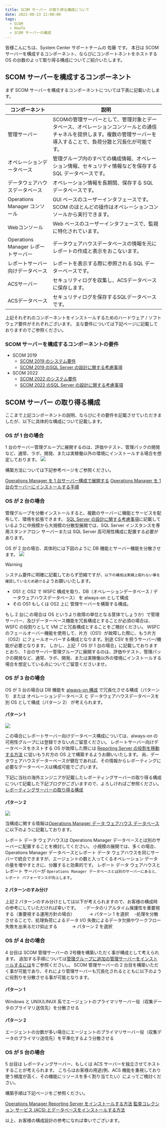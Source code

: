 ```yaml
---
title: SCOM サーバー の取り得る構成について
date: 2022-08-23 11:00:00
tags:
  - SCOM
  - HowTo
  - SCOM サーバーの構成
---
```


<!-- more -->
皆様こんにちは、System Center サポートチームの 佐藤 です。
本日は SCOM サーバーを構成するコンポーネント、ならびにコンポートネントをホストする OS の台数のよって取り得る構成についてご紹介いたします。

## SCOM サーバーを構成するコンポーネント
まず SCOM サーバーを構成するコンポーネントについては下表に記載いたします。

| コンポーネント  | 説明  |
| ------------ | ------------ |
| 管理サーバー  | SCOMの管理サーバーとして、管理対象とデータベース、オペレーションコンソールとの通信チャネルを提供します。複数の管理サーバーを導入することで、負荷分散と冗長化が可能です。|
|  オペレーションデータベース | 管理グループ内のすべての構成情報、オペレーション情報、セキュリティ情報などを保存する SQL データベースです。 |
|  データウェアハウスデータベース | オペレーション情報を長期間、保存する SQL データベースです。  |
|  Operations Manager コンソール | GUI ベースのユーザーインタフェースです。SCOM のほとんどの操作はオペレーションコンソールから実行できます。  |
|  Webコンソール | Web ベースのユーザーインタフェースで、監視に特化されています。  |
|  Operations Manager レポートサーバー | データウェアハウスデータベースの情報を元にレポートの作成と表示をおこないます。  |
|  レポートサーバー向けデータベース | レポートを表示する際に参照される SQL データーベースです。  |
|  ACSサーバー | セキュリティログを収集し、ACSデータベースに保存します。  |
|  ACSデータベース | セキュリティログを保存するSQLデータベースです。  |

上記それぞれのコンポーネントをインストールするためのハードウェア / ソフトウェア要件がそれぞれございます。
主な要件については下記ページに記載しておりますのでご参照ください。

### SCOM サーバーを構成するコンポーネントの要件
- SCOM 2019
   - [SCOM 2019 のシステム要件](https://docs.microsoft.com/ja-jp/system-center/scom/system-requirements?view=sc-om-2019)
   - [SCOM 2019 のSQL Server の設計に関する考慮事項](https://docs.microsoft.com/ja-jp/system-center/scom/plan-sqlserver-design?view=sc-om-2019)
- SCOM 2022 
   - [SCOM 2022 のシステム要件](https://docs.microsoft.com/ja-jp/system-center/scom/system-requirements?view=sc-om-2022)
   - [SCOM 2022 のSQL Server の設計に関する考慮事項](https://docs.microsoft.com/ja-jp/system-center/scom/plan-sqlserver-design?view=sc-om-2022)


## SCOM サーバー の取り得る構成
ここまで上記コンポーネントの説明、ならびにその要件を記載させていただきましたが、以下に具体的な構成について記載します。

### OS が 1 台の場合
1 台のサーバー管理グループに展開するのは、評価やテスト、管理パックの開発など、通常、ラボ、開発、または実稼働以外の環境にインストールする場合を想定しております。
![](SCOM_construction/0101.png)

構築方法については下記参考ページをご参照ください。　　

[Operations Manager を 1 台サーバー構成で展開する](https://docs.microsoft.com/ja-jp/system-center/scom/deploy-single-server?view=sc-om-2019)
[Operations Manager を 1 台のサーバーにインストールする手順](https://docs.microsoft.com/ja-jp/system-center/scom/quickstart-install-single-server?view=sc-om-2019)


### OS が 2 台の場合
管理グループを分散インストールすると、複数のサーバーに機能とサービスを配布して、環境を拡張できます。 
[SQL Server の設計に関する考慮事項](https://docs.microsoft.com/ja-jp/system-center/scom/plan-sqlserver-design?view=sc-om-2019)に記載しているように中規模から大規模の分散型展開では、SQL Server インスタンスを専用スタンドアロン サーバーまたは SQL Server 高可用性構成に配置する必要があります。

OS が 2 台の場合、具体的には下図のように DB 機能とサーバー機能を分散させます。
![](SCOM_construction/0201.png)


> [!WARNING]
> システム要件に明確に記載しておらず恐縮ですが、`以下の構成は実績上取れない事を確認しているため避ける`ようお願いいたします。
> -  OS1 と OS2 で WSFC 構成を取り、DB（オペレーションデータベース / データウェアハウスデータベース） を always-on として構成
> -  その OS1 もしくは OS2 上に 管理サーバーを構築する構成。

もし 2 台(この場合は OS というより故障の単位となる筐体でしょうか）で管理サーバー、及びデーターベース機能を冗長構成とすることが必須の場合は、WSFC の役割りとして VM ごと冗長構成とすることをご検討ください。
WSFC のフェールオーバー機能を使用して、片方（OS1）が故障した際に、もう片方（OS2）にフェールオーバーする構成となります。別途 CSV を担うサーバー/機能が必要となります。
しかし、上記「 OS が 1 台の場合」に記載しておりますとおり、
 1 台のサーバー管理グループに展開するのは、評価やテスト、管理パックの開発など、通常、ラボ、開発、または実稼働以外の環境にインストールする場合を想定している点についてご留意くださいませ。



### OS が 3 台の場合

OS が 3 台の場合は
DB 機能を [always-on 構成](https://docs.microsoft.com/ja-jp/system-center/scom/plan-sqlserver-design?view=sc-om-2022#sql-server-always-on-1) で冗長化させる構成（パターン 1）
または
オペレーションデータベース と データウェアハウスデータベースを別 OS として構成（パターン 2）
が考えられます。

#### パターン 1
![](SCOM_construction/0301.png)

この場合にレポートサーバー向けデータベース構成については、always-on の可用性グループには登録できない点ご留意ください。
レポートサーバー向けデータベースをホストする OS が故障した際には [Reporting Server の役割を移動する方法](https://docs.microsoft.com/ja-jp/system-center/scom/manage-move-reporting-services-role?view=sc-om-2019)
に従いもう片方の OS 上で構築するようお願いいたします。
尚、データウェアハウスデーターベースが健在であれば、その情報からレポーティングに必要なデーターベースは構成可能でございます。

下記に当社の海外エンジニアが記載したレポーティングサーバーの取り得る構成について記載した下記ブログがございますので、よろしければご参照ください。
[レポーティングサーバーの取り得る構成](https://techcommunity.microsoft.com/t5/system-center-blog/operations-manager-reporting-8211-supported-ssrs-configurations/ba-p/340385)

#### パターン 2
![](SCOM_construction/0302.png)

当構成に関する情報は[Operations Manager データ ウェアハウス データベース](https://docs.microsoft.com/ja-jp/system-center/scom/plan-sqlserver-design?view=sc-om-2019#operations-manager-data-warehouse-database)
に以下のように記載しております。

レポート データ ウェアハウスは Operations Manager データベースとは別のサーバーに配置することを検討してください。 小規模の展開では、多くの場合、Operations Manager データベースとレポート データ ウェアハウスを同じサーバーで統合できますが、エージェントの数と入ってくるオペレーション データの量を増やすときに、分離すると効果的です。 レポート データ ウェアハウスとレポート サーバーが `Operations Manager データベースとは別のサーバーにあると、レポート パフォーマンスが向上します`。

#### 2 パターンのすみ分け
上記 2 パターンのすみ分けとしては以下が考えられますので、お客様の構成時の参考にしていただければ幸いです。
　-データのリアルタイム保護性を重要視する（重要視する運用方針の場合）
　　　-> パターン 1 を選択
　-処理を分散させることで、処理負荷によるデータ I/O 失敗によるデータ欠損やワークフロー失敗を出来るだけ抑止する
　　　-> パターン 2 を選択


### OS が 4 台の場合
4 台目は SCOM 管理サーバーの 2号機を構築いただく事が構成として考えられます。
追加する手順については[管理グループに追加の管理サーバーをインストールするには](https://docs.microsoft.com/ja-jp/system-center/scom/deploy-install-mgmt-server?view=sc-om-2019#to-install-additional-management-servers-in-the-management-group)をご参照ください。。
SCOM 管理サーバーの 2 台目を構築いただく事が可能であり、それにより管理サーバーも冗長化されるとともに以下のように役割りを分散させる事が可能となります。

#### パターン 1
Windows と UNIX/LINUX 系でエージェントのプライマリサーバー役（収集データのプライマリ送信先）を分散させる

#### パターン 2
エージェントの台数が多い場合にエージェントのプライマリサーバー役（収集データのプライマリ送信先）を平準化するよう分散させる

### OS が 5 台の場合
5 台目は レポーティングサーバー、もしくは ACS サーバーを独立させてホストすることが考えられます。
こちらはお客様の用途(例、ACS 機能を重視しており使う頻度が高く、その機能にリソースを多く割り当てたい）によってご検討ください。

構築手順は下記ページをご参照ください。

[Operations Manager Reporting Server をインストールする方法](https://docs.microsoft.com/ja-jp/system-center/scom/deploy-install-reporting-server?view=sc-om-2019)
[監査コレクション サービス (ACS) とデータベースをインストールする方法](https://docs.microsoft.com/ja-jp/system-center/scom/deploy-install-acs?view=sc-om-2019)


以上、お客様の構成設計の参考になれば幸いでございます。
